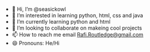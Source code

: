 - 👋 Hi, I’m @seasickowl
- 👀 I’m interested in learning python, html, css and java
- 🌱 I’m currently learning python and html
- 💞️ I’m looking to collaborate on makeing cool projects
- 📫 How to reach me email Rafi.Routledge@gmail.com
- 😄 Pronouns: He/Hi

<!---
seasickowl/seasickowl is a ✨ special ✨ repository because its `README.md` (this file) appears on your GitHub profile.
You can click the Preview link to take a look at your changes.
--->
